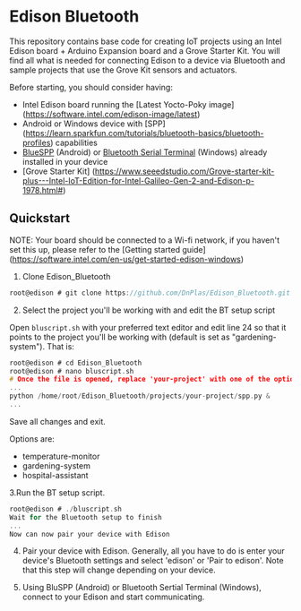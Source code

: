 # Edison Bluetooth 
This repository contains base code for creating IoT projects using an Intel Edison board + Arduino Expansion board and a Grove Starter Kit. You will find all what is needed for connecting Edison to a device via Bluetooth and sample projects that use the Grove Kit sensors and actuators.

Before starting, you should consider having:

* Intel Edison board running the [Latest Yocto-Poky image] (https://software.intel.com/edison-image/latest)
* Android or Windows device with [SPP] (https://learn.sparkfun.com/tutorials/bluetooth-basics/bluetooth-profiles) capabilities
* [BlueSPP](https://play.google.com/store/apps/details?id=com.shenyaocn.android.BlueSPP&hl=en) (Android) or [Bluetooth Serial Terminal](https://www.microsoft.com/en-us/store/p/bluetooth-serial-terminal/9wzdncrdfst8) (Windows) already installed in your device
* [Grove Starter Kit] (https://www.seeedstudio.com/Grove-starter-kit-plus---Intel-IoT-Edition-for-Intel-Galileo-Gen-2-and-Edison-p-1978.html#)

## Quickstart
NOTE: Your board should be connected to a Wi-fi network, if you haven't set this up, please refer to the [Getting started guide] (https://software.intel.com/en-us/get-started-edison-windows)

1. Clone Edison_Bluetooth
```c
root@edison # git clone https://github.com/DnPlas/Edison_Bluetooth.git
```

2. Select the project you'll be working with and edit the BT setup script

Open ```bluscript.sh``` with your preferred text editor and edit line 24 so that it points to the project you'll be working with (default is set as "gardening-system").
That is:

```c
root@edison # cd Edison_Bluetooth
root@edison # nano bluscript.sh
# Once the file is opened, replace 'your-project' with one of the options listed below.
...
python /home/root/Edison_Bluetooth/projects/your-project/spp.py &
...
````

Save all changes and exit.

Options are:
* temperature-monitor
* gardening-system
* hospital-assistant

3.Run the BT setup script.

```c
root@edison # ./bluscript.sh
Wait for the Bluetooth setup to finish
...
Now can now pair your device with Edison
```

4. Pair your device with Edison. Generally, all you have to do is enter your device's Bluetooth settings and select 'edison' or 'Pair to edison'. Note that this step will change depending on your device.

5. Using BluSPP (Android) or Bluetooth Sertial Terminal (Windows), connect to your Edison and start communicating.
